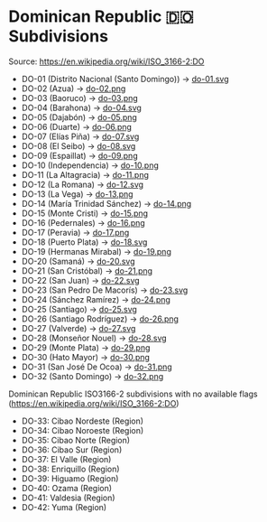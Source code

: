 # Dominican Republic 🇩🇴 Subdivisions

Source: https://en.wikipedia.org/wiki/ISO_3166-2:DO

* DO-01 (Distrito Nacional (Santo Domingo)) -> [do-01.svg](https://github.com/amckenna41/iso3166-flag-icons/blob/main/iso3166-2-icons/DO/do-01.svg)
* DO-02 (Azua) -> [do-02.png](https://github.com/amckenna41/iso3166-flag-icons/blob/main/iso3166-2-icons/DO/do-02.png)
* DO-03 (Baoruco) -> [do-03.png](https://github.com/amckenna41/iso3166-flag-icons/blob/main/iso3166-2-icons/DO/do-03.png)
* DO-04 (Barahona) -> [do-04.svg](https://github.com/amckenna41/iso3166-flag-icons/blob/main/iso3166-2-icons/DO/do-04.svg)
* DO-05 (Dajabón) -> [do-05.png](https://github.com/amckenna41/iso3166-flag-icons/blob/main/iso3166-2-icons/DO/do-05.png)
* DO-06 (Duarte) -> [do-06.png](https://github.com/amckenna41/iso3166-flag-icons/blob/main/iso3166-2-icons/DO/do-06.png)
* DO-07 (Elías Piña) -> [do-07.svg](https://github.com/amckenna41/iso3166-flag-icons/blob/main/iso3166-2-icons/DO/do-07.svg)
* DO-08 (El Seibo) -> [do-08.svg](https://github.com/amckenna41/iso3166-flag-icons/blob/main/iso3166-2-icons/DO/do-08.svg)
* DO-09 (Espaillat) -> [do-09.png](https://github.com/amckenna41/iso3166-flag-icons/blob/main/iso3166-2-icons/DO/do-09.png)
* DO-10 (Independencia) -> [do-10.png](https://github.com/amckenna41/iso3166-flag-icons/blob/main/iso3166-2-icons/DO/do-10.png)
* DO-11 (La Altagracia) -> [do-11.png](https://github.com/amckenna41/iso3166-flag-icons/blob/main/iso3166-2-icons/DO/do-11.png)
* DO-12 (La Romana) -> [do-12.svg](https://github.com/amckenna41/iso3166-flag-icons/blob/main/iso3166-2-icons/DO/do-12.svg)
* DO-13 (La Vega) -> [do-13.png](https://github.com/amckenna41/iso3166-flag-icons/blob/main/iso3166-2-icons/DO/do-13.png)
* DO-14 (María Trinidad Sánchez) -> [do-14.png](https://github.com/amckenna41/iso3166-flag-icons/blob/main/iso3166-2-icons/DO/do-14.png)
* DO-15 (Monte Cristi) -> [do-15.png](https://github.com/amckenna41/iso3166-flag-icons/blob/main/iso3166-2-icons/DO/do-15.png)
* DO-16 (Pedernales) -> [do-16.png](https://github.com/amckenna41/iso3166-flag-icons/blob/main/iso3166-2-icons/DO/do-16.png)
* DO-17 (Peravia) -> [do-17.png](https://github.com/amckenna41/iso3166-flag-icons/blob/main/iso3166-2-icons/DO/do-17.png)
* DO-18 (Puerto Plata) -> [do-18.svg](https://github.com/amckenna41/iso3166-flag-icons/blob/main/iso3166-2-icons/DO/do-18.svg)
* DO-19 (Hermanas Mirabal) -> [do-19.png](https://github.com/amckenna41/iso3166-flag-icons/blob/main/iso3166-2-icons/DO/do-19.png)
* DO-20 (Samaná) -> [do-20.svg](https://github.com/amckenna41/iso3166-flag-icons/blob/main/iso3166-2-icons/DO/do-20.svg)
* DO-21 (San Cristóbal) -> [do-21.png](https://github.com/amckenna41/iso3166-flag-icons/blob/main/iso3166-2-icons/DO/do-21.png)
* DO-22 (San Juan) -> [do-22.svg](https://github.com/amckenna41/iso3166-flag-icons/blob/main/iso3166-2-icons/DO/do-22.svg)
* DO-23 (San Pedro De Macorís) -> [do-23.svg](https://github.com/amckenna41/iso3166-flag-icons/blob/main/iso3166-2-icons/DO/do-23.svg)
* DO-24 (Sánchez Ramírez) -> [do-24.png](https://github.com/amckenna41/iso3166-flag-icons/blob/main/iso3166-2-icons/DO/do-24.png)
* DO-25 (Santiago) -> [do-25.svg](https://github.com/amckenna41/iso3166-flag-icons/blob/main/iso3166-2-icons/DO/do-25.svg)
* DO-26 (Santiago Rodríguez) -> [do-26.png](https://github.com/amckenna41/iso3166-flag-icons/blob/main/iso3166-2-icons/DO/do-26.png)
* DO-27 (Valverde) -> [do-27.svg](https://github.com/amckenna41/iso3166-flag-icons/blob/main/iso3166-2-icons/DO/do-27.svg)
* DO-28 (Monseñor Nouel) -> [do-28.svg](https://github.com/amckenna41/iso3166-flag-icons/blob/main/iso3166-2-icons/DO/do-28.svg)
* DO-29 (Monte Plata) -> [do-29.png](https://github.com/amckenna41/iso3166-flag-icons/blob/main/iso3166-2-icons/DO/do-29.png)
* DO-30 (Hato Mayor) -> [do-30.png](https://github.com/amckenna41/iso3166-flag-icons/blob/main/iso3166-2-icons/DO/do-30.png)
* DO-31 (San José De Ocoa) -> [do-31.png](https://github.com/amckenna41/iso3166-flag-icons/blob/main/iso3166-2-icons/DO/do-31.png)
* DO-32 (Santo Domingo) -> [do-32.png](https://github.com/amckenna41/iso3166-flag-icons/blob/main/iso3166-2-icons/DO/do-32.png)

Dominican Republic ISO3166-2 subdivisions with no available flags (https://en.wikipedia.org/wiki/ISO_3166-2:DO)

* DO-33: Cibao Nordeste (Region)
* DO-34: Cibao Noroeste (Region)
* DO-35: Cibao Norte (Region)
* DO-36: Cibao Sur (Region)
* DO-37: El Valle (Region)
* DO-38: Enriquillo (Region)
* DO-39: Higuamo (Region)
* DO-40: Ozama (Region)
* DO-41: Valdesia (Region)
* DO-42: Yuma (Region)